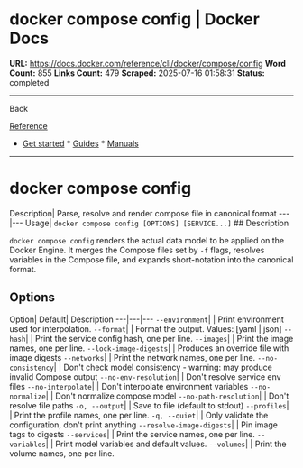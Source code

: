 # docker compose config | Docker Docs

**URL:** https://docs.docker.com/reference/cli/docker/compose/config
**Word Count:** 855
**Links Count:** 479
**Scraped:** 2025-07-16 01:58:31
**Status:** completed

---

Back

[Reference](https://docs.docker.com/reference/)

  * [Get started](https://docs.docker.com/get-started/)   * [Guides](https://docs.docker.com/guides/)   * [Manuals](https://docs.docker.com/manuals/)

* * *

# docker compose config

Description| Parse, resolve and render compose file in canonical format   ---|---   Usage| `docker compose config [OPTIONS] [SERVICE...]`      ## Description

`docker compose config` renders the actual data model to be applied on the Docker Engine. It merges the Compose files set by `-f` flags, resolves variables in the Compose file, and expands short-notation into the canonical format.

## Options

Option| Default| Description   ---|---|---   `--environment`| | Print environment used for interpolation.   `--format`| | Format the output. Values: \[yaml | json\]   `--hash`| | Print the service config hash, one per line.   `--images`| | Print the image names, one per line.   `--lock-image-digests`| | Produces an override file with image digests   `--networks`| | Print the network names, one per line.   `--no-consistency`| | Don't check model consistency - warning: may produce invalid Compose output      `--no-env-resolution`| | Don't resolve service env files   `--no-interpolate`| | Don't interpolate environment variables   `--no-normalize`| | Don't normalize compose model   `--no-path-resolution`| | Don't resolve file paths   `-o, --output`| | Save to file \(default to stdout\)   `--profiles`| | Print the profile names, one per line.   `-q, --quiet`| | Only validate the configuration, don't print anything   `--resolve-image-digests`| | Pin image tags to digests   `--services`| | Print the service names, one per line.   `--variables`| | Print model variables and default values.   `--volumes`| | Print the volume names, one per line.